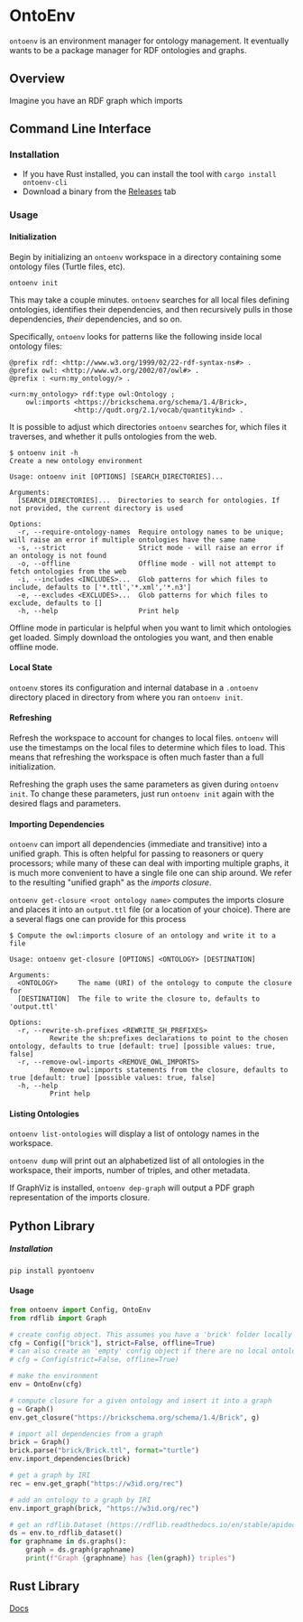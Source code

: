 # OntoEnv

`ontoenv` is an environment manager for ontology management. It eventually wants to be a package manager for RDF ontologies and graphs.

## Overview

Imagine you have an RDF graph which imports 

## Command Line Interface

### Installation

- If you have Rust installed, you can install the tool with `cargo install ontoenv-cli`
- Download a binary from the [Releases](https://github.com/gtfierro/ontoenv-rs/releases) tab

### Usage

#### Initialization

Begin by initializing an `ontoenv` workspace in a directory containing some ontology files (Turtle files, etc).

```
ontoenv init
```

This may take a couple minutes. `ontoenv` searches for all local files defining ontologies, identifies their dependencies, and then recursively pulls in those dependencies, *their* dependencies, and so on.

Specifically, `ontoenv` looks for patterns like the following inside local ontology files:

```ttl
@prefix rdf: <http://www.w3.org/1999/02/22-rdf-syntax-ns#> .
@prefix owl: <http://www.w3.org/2002/07/owl#> .
@prefix : <urn:my_ontology/> .

<urn:my_ontology> rdf:type owl:Ontology ;
    owl:imports <https://brickschema.org/schema/1.4/Brick>,
                <http://qudt.org/2.1/vocab/quantitykind> .
```

It is possible to adjust which directories `ontoenv` searches for, which files it traverses, and whether it pulls ontologies from the web.

```
$ ontoenv init -h
Create a new ontology environment

Usage: ontoenv init [OPTIONS] [SEARCH_DIRECTORIES]...

Arguments:
  [SEARCH_DIRECTORIES]...  Directories to search for ontologies. If not provided, the current directory is used

Options:
  -r, --require-ontology-names  Require ontology names to be unique; will raise an error if multiple ontologies have the same name
  -s, --strict                  Strict mode - will raise an error if an ontology is not found
  -o, --offline                 Offline mode - will not attempt to fetch ontologies from the web
  -i, --includes <INCLUDES>...  Glob patterns for which files to include, defaults to ['*.ttl','*.xml','*.n3']
  -e, --excludes <EXCLUDES>...  Glob patterns for which files to exclude, defaults to []
  -h, --help                    Print help
```

Offline mode in particular is helpful when you want to limit which ontologies get loaded. Simply download the ontologies you want, and then enable offline mode.

#### Local State

`ontoenv` stores its configuration and internal database in a `.ontoenv` directory placed in directory from where you ran `ontoenv init`.

#### Refreshing

Refresh the workspace to account for changes to local files. `ontoenv` will use the timestamps on the local files to determine which files to load. This means that refreshing the workspace is often much faster than a full initialization.

Refreshing the graph uses the same parameters as given during `ontoenv init`.
To change these parameters, just run `ontoenv init` again with the desired flags and parameters.

#### Importing Dependencies

`ontoenv` can import all dependencies (immediate and transitive) into a unified graph.
This is often helpful for passing to reasoners or query processors; while many of these can deal with importing multiple graphs, it is much more convenient to have a single file one can ship around.
We refer to the resulting "unified graph" as the *imports closure*.

`ontoenv get-closure <root ontology name>` computes the imports closure and places it into an `output.ttl` file (or a location of your choice).
There are a several flags one can provide for this process

```
$ Compute the owl:imports closure of an ontology and write it to a file

Usage: ontoenv get-closure [OPTIONS] <ONTOLOGY> [DESTINATION]

Arguments:
  <ONTOLOGY>     The name (URI) of the ontology to compute the closure for
  [DESTINATION]  The file to write the closure to, defaults to 'output.ttl'

Options:
  -r, --rewrite-sh-prefixes <REWRITE_SH_PREFIXES>
          Rewrite the sh:prefixes declarations to point to the chosen ontology, defaults to true [default: true] [possible values: true, false]
  -r, --remove-owl-imports <REMOVE_OWL_IMPORTS>
          Remove owl:imports statements from the closure, defaults to true [default: true] [possible values: true, false]
  -h, --help
          Print help
```

#### Listing Ontologies

`ontoenv list-ontologies` will display a list of ontology names in the workspace.

`ontoenv dump` will print out an alphabetized list of all ontologies in the workspace, their imports, number of triples, and other metadata.

If GraphViz is installed, `ontoenv dep-graph` will output a PDF graph representation of the imports closure.

## Python Library

##### Installation

`pip install pyontoenv`

#### Usage

```python
from ontoenv import Config, OntoEnv
from rdflib import Graph

# create config object. This assumes you have a 'brick' folder locally storing some ontologies
cfg = Config(["brick"], strict=False, offline=True)
# can also create an 'empty' config object if there are no local ontologies
# cfg = Config(strict=False, offline=True)

# make the environment
env = OntoEnv(cfg)

# compute closure for a given ontology and insert it into a graph
g = Graph()
env.get_closure("https://brickschema.org/schema/1.4/Brick", g)

# import all dependencies from a graph
brick = Graph()
brick.parse("brick/Brick.ttl", format="turtle")
env.import_dependencies(brick)

# get a graph by IRI
rec = env.get_graph("https://w3id.org/rec")

# add an ontology to a graph by IRI
env.import_graph(brick, "https://w3id.org/rec")

# get an rdflib.Dataset (https://rdflib.readthedocs.io/en/stable/apidocs/rdflib.html#rdflib.Dataset)
ds = env.to_rdflib_dataset()
for graphname in ds.graphs():
    graph = ds.graph(graphname)
    print(f"Graph {graphname} has {len(graph)} triples")
```

## Rust Library

[Docs](https://docs.rs/crate/ontoenv)
